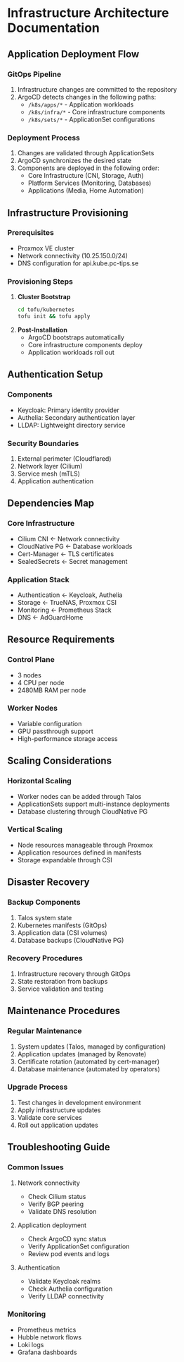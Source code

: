 # Infrastructure Architecture Documentation

## Application Deployment Flow

### GitOps Pipeline

1. Infrastructure changes are committed to the repository
2. ArgoCD detects changes in the following paths:
   - `/k8s/apps/*` - Application workloads
   - `/k8s/infra/*` - Core infrastructure components
   - `/k8s/sets/*` - ApplicationSet configurations

### Deployment Process

1. Changes are validated through ApplicationSets
2. ArgoCD synchronizes the desired state
3. Components are deployed in the following order:
   - Core Infrastructure (CNI, Storage, Auth)
   - Platform Services (Monitoring, Databases)
   - Applications (Media, Home Automation)

## Infrastructure Provisioning

### Prerequisites

- Proxmox VE cluster
- Network connectivity (10.25.150.0/24)
- DNS configuration for api.kube.pc-tips.se

### Provisioning Steps

1. **Cluster Bootstrap**
   ```bash
   cd tofu/kubernetes
   tofu init && tofu apply
   ```
2. **Post-Installation**
   - ArgoCD bootstraps automatically
   - Core infrastructure components deploy
   - Application workloads roll out

## Authentication Setup

### Components

- Keycloak: Primary identity provider
- Authelia: Secondary authentication layer
- LLDAP: Lightweight directory service

### Security Boundaries

1. External perimeter (Cloudflared)
2. Network layer (Cilium)
3. Service mesh (mTLS)
4. Application authentication

## Dependencies Map

### Core Infrastructure

- Cilium CNI ← Network connectivity
- CloudNative PG ← Database workloads
- Cert-Manager ← TLS certificates
- SealedSecrets ← Secret management

### Application Stack

- Authentication ← Keycloak, Authelia
- Storage ← TrueNAS, Proxmox CSI
- Monitoring ← Prometheus Stack
- DNS ← AdGuardHome

## Resource Requirements

### Control Plane

- 3 nodes
- 4 CPU per node
- 2480MB RAM per node

### Worker Nodes

- Variable configuration
- GPU passthrough support
- High-performance storage access

## Scaling Considerations

### Horizontal Scaling

- Worker nodes can be added through Talos
- ApplicationSets support multi-instance deployments
- Database clustering through CloudNative PG

### Vertical Scaling

- Node resources manageable through Proxmox
- Application resources defined in manifests
- Storage expandable through CSI

## Disaster Recovery

### Backup Components

1. Talos system state
2. Kubernetes manifests (GitOps)
3. Application data (CSI volumes)
4. Database backups (CloudNative PG)

### Recovery Procedures

1. Infrastructure recovery through GitOps
2. State restoration from backups
3. Service validation and testing

## Maintenance Procedures

### Regular Maintenance

1. System updates (Talos, managed by configuration)
2. Application updates (managed by Renovate)
3. Certificate rotation (automated by cert-manager)
4. Database maintenance (automated by operators)

### Upgrade Process

1. Test changes in development environment
2. Apply infrastructure updates
3. Validate core services
4. Roll out application updates

## Troubleshooting Guide

### Common Issues

1. Network connectivity

   - Check Cilium status
   - Verify BGP peering
   - Validate DNS resolution

2. Application deployment

   - Check ArgoCD sync status
   - Verify ApplicationSet configuration
   - Review pod events and logs

3. Authentication
   - Validate Keycloak realms
   - Check Authelia configuration
   - Verify LLDAP connectivity

### Monitoring

- Prometheus metrics
- Hubble network flows
- Loki logs
- Grafana dashboards

